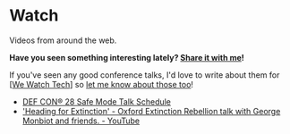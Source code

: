 # Watch

Videos from around the web.

**Have you seen something interesting lately? [Share it with me](https://github.com/amorriscode/anthonymorris.dev/issues/new)!**

If you've seen any good conference talks, I'd love to write about them for [[We Watch Tech]] so [let me know about those too](https://github.com/amorriscode/second-brain/issues/new)!

- [DEF CON® 28 Safe Mode Talk Schedule](https://defcon.org/html/defcon-safemode/dc-safemode-schedule.html)
- ['Heading for Extinction' - Oxford Extinction Rebellion talk with George Monbiot and friends. - YouTube](https://www.youtube.com/watch?v=n__y1FXK_jE)

[//begin]: # "Autogenerated link references for markdown compatibility"
[We Watch Tech]: we-watch-tech "We Watch Tech"
[//end]: # "Autogenerated link references"
